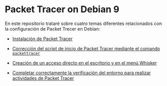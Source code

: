 # Packet Tracer on Debian 9
En este repositorio trataré sobre cuatro temas diferentes relacionados con la configuración de Packet Trecer en Debian:

- [Instalación de Packet Tracer](https://github.com/smxrlxp/debian-packettracer/blob/master/installation/installation.md)

- [Corrección del script de inicio de Packet Tracer mediante el comando `packettracer`](https://github.com/smxrlxp/debian-packettracer/blob/master/script/script.md)

- [Creación de un acceso directo en el escritorio y en el menú Whisker](https://github.com/smxrlxp/debian-packettracer/blob/master/link/link.md)

- [Completar correctamente la verificación del entorno para realizar actividades de Packet Tracer](https://github.com/smxrlxp/debian-packettracer/blob/master/checker/checker.md)
